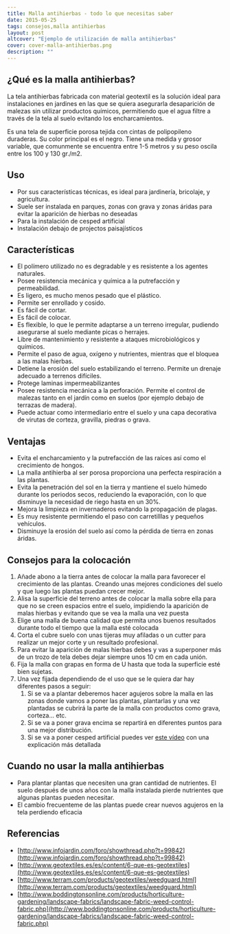 ```yaml
---
title: Malla antihierbas - todo lo que necesitas saber
date: 2015-05-25
tags: consejos,malla antihierbas
layout: post
altcover: "Ejemplo de utilización de malla antihierbas"
cover: cover-malla-antihierbas.png
description: ""
---
```


¿Qué es la malla antihierbas?
-----------------------------

La tela antihierbas fabricada con material geotextil es la solución ideal para instalaciones en jardines en las que se quiera asegurarla desaparición de malezas sin utilizar productos químicos, permitiendo que el agua filtre a través de la tela al suelo evitando los encharcamientos.

Es una tela de superficie porosa tejida con cintas de polipopileno duraderas. Su color principal es el negro. Tiene una medida y grosor variable, que comunmente se encuentra entre 1-5 metros y su peso oscila entre los 100 y 130 gr./m2.

Uso
---

-	Por sus características técnicas, es ideal para jardinería, bricolaje, y agricultura.
-	Suele ser instalada en parques, zonas con grava y zonas áridas para evitar la aparición de hierbas no deseadas
-	Para la instalación de cesped artificial
-	Instalación debajo de projectos paisajísticos

Características
---------------

-	El polímero utilizado no es degradable y es resistente a los agentes naturales.
-	Posee resistencia mecánica y química a la putrefacción y permeabilidad.
-	Es ligero, es mucho menos pesado que el plástico.
-	Permite ser enrollado y cosido.
-	Es fácil de cortar.
-	Es fácil de colocar.
-	Es flexible, lo que le permite adaptarse a un terreno irregular, pudiendo asegurarse al suelo mediante picas o herrajes.
-	Libre de mantenimiento y resistente a ataques microbiológicos y químicos.
-	Permite el paso de agua, oxígeno y nutrientes, mientras que el bloquea a las malas hierbas.
-	Detiene la erosión del suelo estabilizando el terreno. Permite un drenaje adecuado a terrenos difíciles.
-	Protege laminas impermeabilizantes
-	Posee resistencia mecánica a la perforación. Permite el control de malezas tanto en el jardín como en suelos (por ejemplo debajo de terrazas de madera).
-	Puede actuar como intermediario entre el suelo y una capa decorativa de virutas de corteza, gravilla, piedras o grava.

Ventajas
--------

-	Evita el encharcamiento y la putrefacción de las raíces así como el crecimiento de hongos.
-	La malla antihierba al ser porosa proporciona una perfecta respiración a las plantas.
-	Evita la penetración del sol en la tierra y mantiene el suelo húmedo durante los periodos secos, reduciendo la evaporación, con lo que disminuye la necesidad de riego hasta en un 30%.
-	Mejora la limpieza en invernaderos evitando la propagación de plagas.
-	Es muy resistente permitiendo el paso con carretilllas y pequeños vehículos.
-	Disminuye la erosión del suelo así como la pérdida de tierra en zonas áridas.

Consejos para la colocación
---------------------------

1.	Añade abono a la tierra antes de colocar la malla para favorecer el crecimiento de las plantas. Creando unas mejores condiciones del suelo y que luego las plantas puedan crecer mejor.
2.	Alisa la superficie del terreno antes de colocar la malla sobre ella para que no se creen espacios entre el suelo, impidiendo la aparición de malas hierbas y evitando que se vea la malla una vez puesta
3.	Elige una malla de buena calidad que permita unos buenos resultados durante todo el tiempo que la malla esté colocada
4.	Corta el cubre suelo con unas tijeras muy afiladas o un cutter para realizar un mejor corte y un resultado profesional.
5.	Para evitar la aparición de malas hierbas debes y vas a superponer más de un trozo de tela debes dejar siempre unos 10 cm en cada unión.
6.	Fija la malla con grapas en forma de U hasta que toda la superficie esté bien sujetas.
7.	Una vez fijada dependiendo de el uso que se le quiera dar hay diferentes pasos a seguir:
	1.	Si se va a plantar deberemos hacer agujeros sobre la malla en las zonas donde vamos a poner las plantas, plantarlas y una vez plantadas se cubrirá la parte de la malla con productos como grava, corteza... etc.
	2.	Si se va a poner grava encima se repartirá en diferentes puntos para una mejor distribución.
	3.	Si se va a poner cesped artificial puedes ver [este vídeo](http://www.youtube.com/watch?v=iK5ncHhOrlE) con una explicación más detallada

Cuando no usar la malla antihierbas
-----------------------------------

-	Para plantar plantas que necesiten una gran cantidad de nutrientes. El suelo después de unos años con la malla instalada pierde nutrientes que algunas plantas pueden necesitar.
-	El cambio frecuenteme de las plantas puede crear nuevos agujeros en la tela perdiendo eficacia

Referencias
-----------

-	[http://www.infojardin.com/foro/showthread.php?t=99842](http://www.infojardin.com/foro/showthread.php?t=99842)
-	[http://www.geotextiles.es/es/content/6-que-es-geotextiles](http://www.geotextiles.es/es/content/6-que-es-geotextiles)
-	[http://www.terram.com/products/geotextiles/weedguard.html](http://www.terram.com/products/geotextiles/weedguard.html)
-	[http://www.boddingtonsonline.com/products/horticulture-gardening/landscape-fabrics/landscape-fabric-weed-control-fabric.php](http://www.boddingtonsonline.com/products/horticulture-gardening/landscape-fabrics/landscape-fabric-weed-control-fabric.php)
